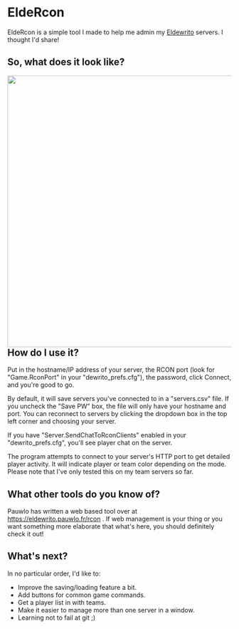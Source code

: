 ﻿# EldeRcon
EldeRcon is a simple tool I made to help me admin my [Eldewrito](https://github.com/ElDewrito/ElDorito/) servers. I thought I'd share!

## So, what does it look like?
<img src="https://i.imgur.com/vlhRJCh.png" width="884" height="610" align="left">

## How do I use it?
Put in the hostname/IP address of your server, the RCON port (look for "Game.RconPort"  in your "dewrito_prefs.cfg"), the password, click Connect, and you're good to go.

By default, it will save servers you've connected to in a "servers.csv" file. If you uncheck the "Save PW" box, the file will only have your hostname and port. You can reconnect to servers by clicking the dropdown box in the top left corner and choosing your server.

If you have "Server.SendChatToRconClients" enabled in your "dewrito_prefs.cfg", you'll see player chat on the server.

The program attempts to connect to your server's HTTP port to get detailed player activity. It will indicate player or team color depending on the mode. Please note that I've only tested this on my team servers so far.

## What other tools do you know of?
Pauwlo has written a web based tool over at https://eldewrito.pauwlo.fr/rcon . If web management is your thing or you want something more elaborate that what's here, you should definitely check it out!

## What's next?
In no particular order, I'd like to:
* Improve the saving/loading feature a bit. 
* Add buttons for common game commands. 
* Get a player list in with teams.
* Make it easier to manage more than one server in a window. 
* Learning not to fail at git ;)

